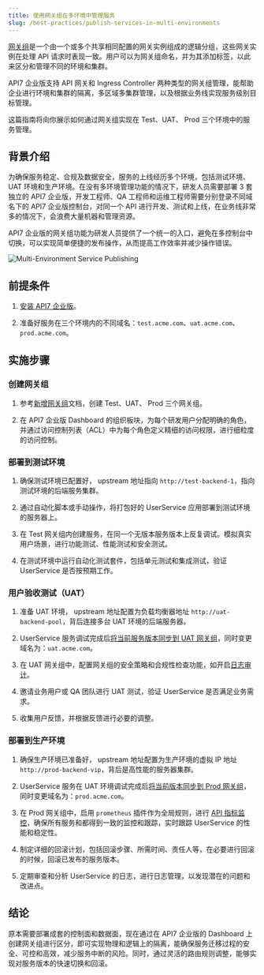 ```yaml
---
title: 使用网关组在多环境中管理服务
slug: /best-practices/publish-services-in-multi-environments
---
```


[网关组](../key-concepts/gateway-groups.md)是一个由一个或多个共享相同配置的网关实例组成的逻辑分组，这些网关实例在处理 API 请求时表现一致。用户可以为网关组命名，并为其添加标签，以此来区分和管理不同的环境和集群。

API7 企业版支持 API 网关和 Ingress Controller 两种类型的网关组管理，能帮助企业进行环境和集群的隔离，多区域多集群管理，以及根据业务线实现服务级别目标管理。

这篇指南将向你展示如何通过网关组实现在 Test、UAT、 Prod 三个环境中的服务管理。

## 背景介绍

为确保服务稳定、合规及数据安全，服务的上线经历多个环境，包括测试环境、UAT 环境和生产环境。在没有多环境管理功能的情况下，研发人员需要部署 3 套独立的 API7 企业版，开发工程师、QA 工程师和运维工程师需要分别登录不同域名下的 API7 企业版控制台，对同一个 API 进行开发、测试和上线，在业务线非常多的情况下，会浪费大量机器和管理资源。

API7 企业版的网关组功能为研发人员提供了一个统一的入口，避免在多控制台中切换，可以实现简单便捷的发布操作，从而提高工作效率并减少操作错误。

![Multi-Environment Service Publishing](https://static.apiseven.com/uploads/2024/07/08/uxX5p7xl_multi-environment%20release.PNG)

## 前提条件

1. [安装 API7 企业版](../getting-started/install-api7-ee.md)。

2. 准备好服务在三个环境内的不同域名：`test.acme.com`、`uat.acme.com`、`prod.acme.com`。

## 实施步骤

### 创建网关组

1. 参考[新增网关组](../getting-started/add-gateway-group.md)文档，创建 Test、UAT、 Prod 三个网关组。

2. 在 API7 企业版 Dashboard 的组织板块，为每个研发用户分配明确的角色，并通过访问控制列表（ACL）中为每个角色定义精细的访问权限，进行细粒度的访问控制。

### 部署到测试环境

1. 确保测试环境已配置好， upstream 地址指向 `http://test-backend-1`，指向测试环境的后端服务集群。

2. 通过自动化脚本或手动操作，将打包好的 UserService 应用部署到测试环境的服务器上。

3. 在 Test 网关组内创建服务，在同一个无版本服务版本上反复调试。模拟真实用户场景，进行功能测试、性能测试和安全测试。

4. 在测试环境中运行自动化测试套件，包括单元测试和集成测试，验证 UserService 是否按预期工作。

### 用户验收测试（UAT）

1. 准备 UAT 环境， upstream 地址配置为负载均衡器地址 `http://uat-backend-pool`，背后连接多台 UAT 环境的后端服务器。

2. UserService 服务调试完成后[将当前服务版本同步到 UAT 网关组](../getting-started/sync-service.md)，同时变更域名为：`uat.acme.com`。

3. 在 UAT 网关组中，配置网关组的安全策略和合规性检查功能，如开启[日志审计](../api-observability/logging.md)。

4. 邀请业务用户或 QA 团队进行 UAT 测试，验证 UserService 是否满足业务需求。

5. 收集用户反馈，并根据反馈进行必要的调整。

### 部署到生产环境

1. 确保生产环境已准备好， upstream 地址配置为生产环境的虚拟 IP 地址 `http://prod-backend-vip`，背后是高性能的服务器集群。

2. UserService 服务在 UAT 环境调试完成后[将当前版本同步到 Prod 网关组](../getting-started/sync-service.md)，同时变更域名为：`prod.acme.com`。

3. 在 Prod 网关组中，启用 `prometheus` 插件作为全局规则，进行 [API 指标监控](../api-observability/logging.md)，确保所有服务和都得到一致的监控和跟踪，实时跟踪 UserService 的性能和稳定性。

4. 制定详细的回滚计划，包括回滚步骤、所需时间、责任人等，在必要进行回滚的时候，回滚已发布的服务版本。

5. 定期审查和分析 UserService 的日志，进行日志管理，以发现潜在的问题和改进点。

## 结论

原本需要部署成套的控制面和数据面，现在通过在 API7 企业版的 Dashboard 上创建网关组进行区分，即可实现物理和逻辑上的隔离，能确保服务迁移过程的安全、可控和高效，减少服务中断的风险。同时，通过灵活的路由规则调整，能够实现对服务版本的快速切换和回滚。
